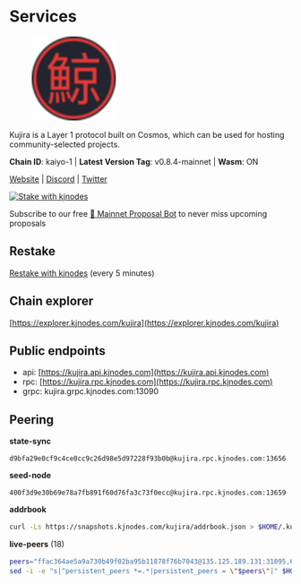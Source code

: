 # Services

<figure><img src="https://raw.githubusercontent.com/kj89/cosmos-images/main/logos/kujira.png" width="150" alt=""><figcaption></figcaption></figure>

Kujira is a Layer 1 protocol built on Cosmos, which can be used for  hosting community-selected projects.

**Chain ID**: kaiyo-1 | **Latest Version Tag**: v0.8.4-mainnet | **Wasm**: ON

[Website](https://kujira.app) | [Discord](https://discord.gg/teamkujira) | [Twitter](https://twitter.com/TeamKujira)

[![Stake with kjnodes](https://i.ibb.co/cr44Q8j/button-stake-with-kjnodes.png)](https://restake.app/kujira/kujiravaloper1tnuqj73jfn3724lqz34c27tuv80nv336sadqym)

Subscribe to our free [🤖 Mainnet Proposal Bot](https://t.me/kjnodes_proposal_bot) to never miss upcoming proposals

## Restake

[Restake with kjnodes](https://restake.app/kujira/kujiravaloper1tnuqj73jfn3724lqz34c27tuv80nv336sadqym) (every 5 minutes)
## Chain explorer
[https://explorer.kjnodes.com/kujira](https://explorer.kjnodes.com/kujira)

## Public endpoints

* api: [https://kujira.api.kjnodes.com](https://kujira.api.kjnodes.com)
* rpc: [https://kujira.rpc.kjnodes.com](https://kujira.rpc.kjnodes.com)
* grpc: kujira.grpc.kjnodes.com:13090

## Peering

**state-sync**

```text
d9bfa29e0cf9c4ce0cc9c26d98e5d97228f93b0b@kujira.rpc.kjnodes.com:13656
```

**seed-node**

```text
400f3d9e30b69e78a7fb891f60d76fa3c73f0ecc@kujira.rpc.kjnodes.com:13659
```

**addrbook**
```bash
curl -Ls https://snapshots.kjnodes.com/kujira/addrbook.json > $HOME/.kujira/config/addrbook.json
```

**live-peers** (18)
```bash
peers="ffac364ae5a9a730b49f02ba95b11878f76b7043@135.125.189.131:31095,66c551ebcb68fe343c7e2720593dc47426813a68@93.189.30.101:26656,15679999b404a9ee027dc9f5e795d6c4fddb6cee@51.91.152.102:20000,ecafd5cadaf3526a588550a7bc343ce2670c988d@185.16.39.231:26656,9dc8a19299064e8d5a414a1fc25dd0d12d9871c8@138.201.16.240:30095,c124ce0b508e8b9ed1c5b6957f362225659b5343@136.243.248.190:26656,d6f2eee997d108d4fde5683e31d678427376dfce@77.68.27.75:26656,a7e7864f241db457f38d8e5b5b3c3de989dea2fe@66.94.126.62:26656,bba10290da32f3cb41e15c3a192413666ce05cee@5.9.208.14:26656,c62e0701155a690616fcd3a57fa2fda444840561@65.108.76.242:32095,471518432477e31ea348af246c0b54095d41352c@88.198.131.126:26656,b12591db8b67f7a78b2834b5c122299fdb6c8deb@65.108.201.154:2060,b802fbfb83d6400639f17f2883f30a46ee6b05ad@51.210.223.185:32095,3a7733d4b670a672db326bd6e5f8ae37e14a3dbd@138.201.226.227:26656,253d2293272a29057a27797a5703f5171c267da1@192.99.15.159:26656,fa57c7c253be46ad9f696ee2f2c1d72cbc6a1591@146.59.52.135:31095,a9ed3a9256cbabe889b2989ad99a3e7e173c3ffe@108.165.178.242:26655,d9bfa29e0cf9c4ce0cc9c26d98e5d97228f93b0b@65.109.88.38:13656"
sed -i -e "s|^persistent_peers *=.*|persistent_peers = \"$peers\"|" $HOME/.kujira/config/config.toml
```
